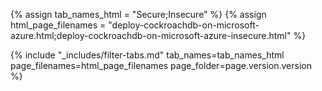 {% assign tab_names_html = "Secure;Insecure" %}
{% assign html_page_filenames = "deploy-cockroachdb-on-microsoft-azure.html;deploy-cockroachdb-on-microsoft-azure-insecure.html" %}

{% include "_includes/filter-tabs.md" tab_names=tab_names_html page_filenames=html_page_filenames page_folder=page.version.version %}
